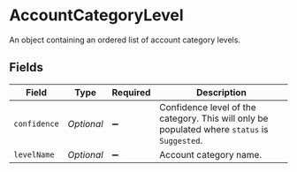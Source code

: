 # AccountCategoryLevel

An object containing an ordered list of account category levels.


## Fields

| Field                                                                                        | Type                                                                                         | Required                                                                                     | Description                                                                                  |
| -------------------------------------------------------------------------------------------- | -------------------------------------------------------------------------------------------- | -------------------------------------------------------------------------------------------- | -------------------------------------------------------------------------------------------- |
| `confidence`                                                                                 | *Optional<BigDecimal>*                                                                       | :heavy_minus_sign:                                                                           | Confidence level of the category. This will only be populated where `status` is `Suggested`. |
| `levelName`                                                                                  | *Optional<String>*                                                                           | :heavy_minus_sign:                                                                           | Account category name.                                                                       |